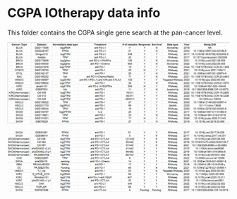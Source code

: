 # CGPA IOtherapy data info
This folder contains the CGPA single gene search at the pan-cancer level.

<p align="center">
  <img width="1000"  src="ICI_data1.png">
</p>

<p align="center">
  <img width="1000"  src="ICI_data2.png">
</p>
